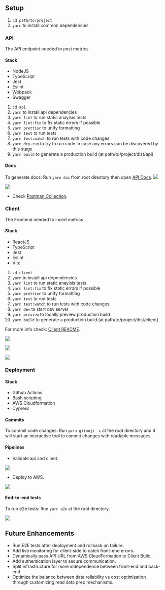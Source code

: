 ## Setup

1. `cd path/to/project`
2. `yarn` to install common dependencies

### API
The API endpoint needed to post metrics
#### Stack
- NodeJS
- TypeScript
- Jest
- Eslint
- Webpack
- Swagger

1. `cd api`
2. `yarn` to install api dependencies
3. `yarn lint` to run static anaylsis tests
4. `yarn lint:fix` to fix static errors if possible
5. `yarn prettier` to unify formatting
6. `yarn test` to run tests
7. `yarn test:watch` to run tests with code changes
8. `yarn dry-run` to try to run code in case any errors can be discovered by this stage
9. `yarn build` to generate a production build (at path/to/project/dist/api)

#### Docs
To generate docs: Run `yarn doc` from root directory then open [API Docs](http://localhost:3000/api-docs).
![](https://drive.google.com/uc?id=1UtfAgdaVUk-DerwcLWWlt91lXRLmg4WQ)

![](https://drive.google.com/uc?id=1G_P9PCd7pj0CAZjCFBpOb2U3fS0w-Zou)
- Check [Postman Collection](https://www.postman.com/lebaz20/workspace/metrics/collection/1283527-0800a457-8f2b-4bda-8aa2-c91530923091?action=share&creator=1283527).

### Client
The Frontend needed to insert metrics
#### Stack
- ReactJS
- TypeScript
- Jest
- Eslint
- Vite

1. `cd client`
2. `yarn` to install api dependencies
3. `yarn lint` to run static anaylsis tests
4. `yarn lint:fix` to fix static errors if possible
5. `yarn prettier` to unify formatting
6. `yarn test` to run tests
7. `yarn test:watch` to run tests with code changes
8. `yarn dev` to start dev server
9. `yarn preview` to locally preview production build
10. `yarn build` to generate a production build (at path/to/project/dist/client)

For more info check: [Client README](./../src/client/README.md).

![](https://drive.google.com/uc?id=1mPzUe8-eJCg0tQ6z7MOxwdl1UG7DDPgg)

![](https://drive.google.com/uc?id=15DY5L8Zh5qNPilUycN0Lxy166PsYT1KO)

![](https://drive.google.com/uc?id=1YJYpq0ceTPsSt_lQXwUQnnHfdBOQ2PmK)

### Deployment
#### Stack
- Github Actions
- Bash scripting
- AWS Cloudformation
- Cypress

#### Commits
To commit code changes: Run `yarn gitmoji -c` at the root directory and it will start an interactive tool to commit changes with readable messages.

#### Pipelines

- Validate api and client.

![](https://drive.google.com/uc?id=1KOzRUmiywy3JCT30_f_jkg4g-qz-nYbZ)

- Deploy to AWS.

![](https://drive.google.com/uc?id=1IOrN6Rg0x1Kl-wkge_qkcbyeCkTE2ciK)

#### End-to-end tests
To run e2e tests: Run `yarn e2e` at the root directory.

![](https://drive.google.com/uc?id=1F8s32sozr_ggUoOWkeRUCAFBID6qpMjm)

## Future Enhancements
- Run E2E tests after deployment and rollback on failure.
- Add live monitoring for client-side to catch front-end errors.
- Dynamically pass API URL from AWS CloudFormation to Client Build.
- Add authentication layer to secure communication.
- Split infrastructure for more independence between front-end and back-end.
- Optimize the balance between data reliability vs cost optimization through customizing read data prep mechanisms. 